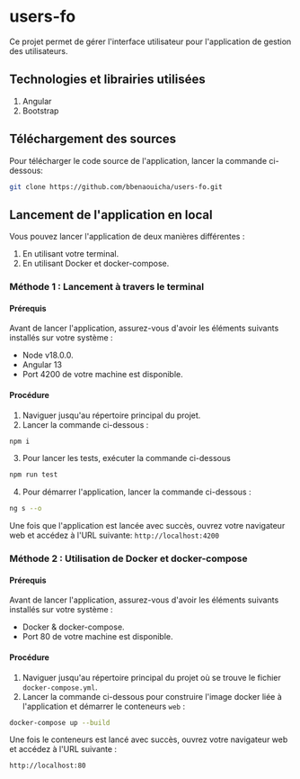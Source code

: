 # users-fo

Ce projet permet de gérer l'interface utilisateur pour l'application de gestion des utilisateurs.

## Technologies et librairies utilisées

1. Angular 
2. Bootstrap

## Téléchargement des sources

Pour télécharger le code source de l'application, lancer la commande ci-dessous:
```bash
git clone https://github.com/bbenaouicha/users-fo.git
```

## Lancement de l'application en local

Vous pouvez lancer l'application de deux manières différentes :
1. En utilisant votre terminal.
2. En utilisant Docker et docker-compose.


### Méthode 1 : Lancement à travers le terminal

#### Prérequis

Avant de lancer l'application, assurez-vous d'avoir les éléments suivants installés sur votre système :

- Node v18.0.0.
- Angular 13
- Port 4200 de votre machine est disponible.

#### Procédure

1. Naviguer jusqu'au répertoire principal du projet.
2. Lancer la commande ci-dessous :

```bash
npm i
```

3. Pour lancer les tests, exécuter la commande ci-dessous

```bash
npm run test
```

4. Pour démarrer l'application, lancer la commande ci-dessous :

```bash
ng s --o
```

Une fois que l'application est lancée avec succès, ouvrez votre navigateur web et accédez à l'URL suivante: `http://localhost:4200`


### Méthode 2 : Utilisation de Docker et docker-compose

#### Prérequis

Avant de lancer l'application, assurez-vous d'avoir les éléments suivants installés sur votre système :
- Docker & docker-compose.
- Port 80 de votre machine est disponible.

#### Procédure

1. Naviguer jusqu'au répertoire principal du projet où se trouve le fichier `docker-compose.yml`.
2. Lancer la commande ci-dessous pour construire l'image docker liée à l'application et démarrer le conteneurs `web` :

```bash
docker-compose up --build
```
Une fois le conteneurs est lancé avec succès, ouvrez votre navigateur web et accédez à l'URL suivante :


```bash
http://localhost:80
```

